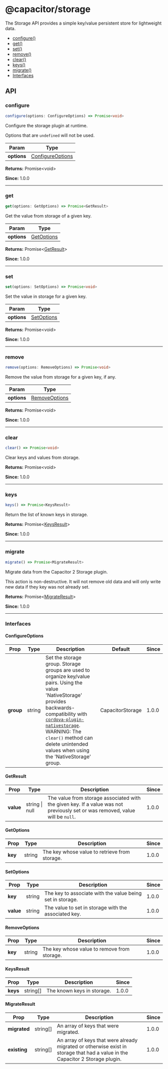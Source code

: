 # @capacitor/storage

The Storage API provides a simple key/value persistent store for lightweight data.

<!--DOCGEN_INDEX_START-->
* [configure()](#configure)
* [get()](#get)
* [set()](#set)
* [remove()](#remove)
* [clear()](#clear)
* [keys()](#keys)
* [migrate()](#migrate)
* [Interfaces](#interfaces)
<!--DOCGEN_INDEX_END-->

<!--DOCGEN_API_START-->
<!--Update the source file JSDoc comments and rerun docgen to update the docs below-->
## API

### configure

```typescript
configure(options: ConfigureOptions) => Promise<void>
```

Configure the storage plugin at runtime.

Options that are `undefined` will not be used.

| Param       | Type                                  |
| ----------- | ------------------------------------- |
| **options** | [ConfigureOptions](#configureoptions) |

**Returns:** Promise&lt;void&gt;

**Since:** 1.0.0

--------------------


### get

```typescript
get(options: GetOptions) => Promise<GetResult>
```

Get the value from storage of a given key.

| Param       | Type                      |
| ----------- | ------------------------- |
| **options** | [GetOptions](#getoptions) |

**Returns:** Promise&lt;[GetResult](#getresult)&gt;

**Since:** 1.0.0

--------------------


### set

```typescript
set(options: SetOptions) => Promise<void>
```

Set the value in storage for a given key.

| Param       | Type                      |
| ----------- | ------------------------- |
| **options** | [SetOptions](#setoptions) |

**Returns:** Promise&lt;void&gt;

**Since:** 1.0.0

--------------------


### remove

```typescript
remove(options: RemoveOptions) => Promise<void>
```

Remove the value from storage for a given key, if any.

| Param       | Type                            |
| ----------- | ------------------------------- |
| **options** | [RemoveOptions](#removeoptions) |

**Returns:** Promise&lt;void&gt;

**Since:** 1.0.0

--------------------


### clear

```typescript
clear() => Promise<void>
```

Clear keys and values from storage.

**Returns:** Promise&lt;void&gt;

**Since:** 1.0.0

--------------------


### keys

```typescript
keys() => Promise<KeysResult>
```

Return the list of known keys in storage.

**Returns:** Promise&lt;[KeysResult](#keysresult)&gt;

**Since:** 1.0.0

--------------------


### migrate

```typescript
migrate() => Promise<MigrateResult>
```

Migrate data from the Capacitor 2 Storage plugin.

This action is non-destructive. It will not remove old data and will only
write new data if they key was not already set.

**Returns:** Promise&lt;[MigrateResult](#migrateresult)&gt;

**Since:** 1.0.0

--------------------


### Interfaces


#### ConfigureOptions

| Prop      | Type   | Description                                                                                                                                                                                                                                                                                                                                      | Default          | Since |
| --------- | ------ | ------------------------------------------------------------------------------------------------------------------------------------------------------------------------------------------------------------------------------------------------------------------------------------------------------------------------------------------------ | ---------------- | ----- |
| **group** | string | Set the storage group. Storage groups are used to organize key/value pairs. Using the value 'NativeStorage' provides backwards-compatibility with [`cordova-plugin-nativestorage`](https://www.npmjs.com/package/cordova-plugin-nativestorage). WARNING: The `clear()` method can delete unintended values when using the 'NativeStorage' group. | CapacitorStorage | 1.0.0 |


#### GetResult

| Prop      | Type           | Description                                                                                                                   | Since |
| --------- | -------------- | ----------------------------------------------------------------------------------------------------------------------------- | ----- |
| **value** | string \| null | The value from storage associated with the given key. If a value was not previously set or was removed, value will be `null`. | 1.0.0 |


#### GetOptions

| Prop    | Type   | Description                                   | Since |
| ------- | ------ | --------------------------------------------- | ----- |
| **key** | string | The key whose value to retrieve from storage. | 1.0.0 |


#### SetOptions

| Prop      | Type   | Description                                               | Since |
| --------- | ------ | --------------------------------------------------------- | ----- |
| **key**   | string | The key to associate with the value being set in storage. | 1.0.0 |
| **value** | string | The value to set in storage with the associated key.      | 1.0.0 |


#### RemoveOptions

| Prop    | Type   | Description                                 | Since |
| ------- | ------ | ------------------------------------------- | ----- |
| **key** | string | The key whose value to remove from storage. | 1.0.0 |


#### KeysResult

| Prop     | Type     | Description                | Since |
| -------- | -------- | -------------------------- | ----- |
| **keys** | string[] | The known keys in storage. | 1.0.0 |


#### MigrateResult

| Prop         | Type     | Description                                                                                                                   | Since |
| ------------ | -------- | ----------------------------------------------------------------------------------------------------------------------------- | ----- |
| **migrated** | string[] | An array of keys that were migrated.                                                                                          | 1.0.0 |
| **existing** | string[] | An array of keys that were already migrated or otherwise exist in storage that had a value in the Capacitor 2 Storage plugin. | 1.0.0 |


<!--DOCGEN_API_END-->